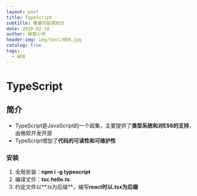 ```yaml
---
layout: post
title: TypeScript
subtitle: 重要的前端知识
date: 2020-02-18
author: 极客小祥
header-img: img/text/WEB.jpg
catalog: true
tags:
  - WEB
---
```


# TypeScript

## 简介
* TypeScript是JavaScript的一个超集，主要提供了**类型系统和对ES6的支持**，由微软开发开源
* TypeScript增加了**代码的可读性和可维护性**

### 安装

1. 全局安装：**npm i -g typescript**
2. 编译文件：**tsc hello.ts**
3. 约定文件以**.ts为后缀**，编写**react时以.tsx为后缀** 